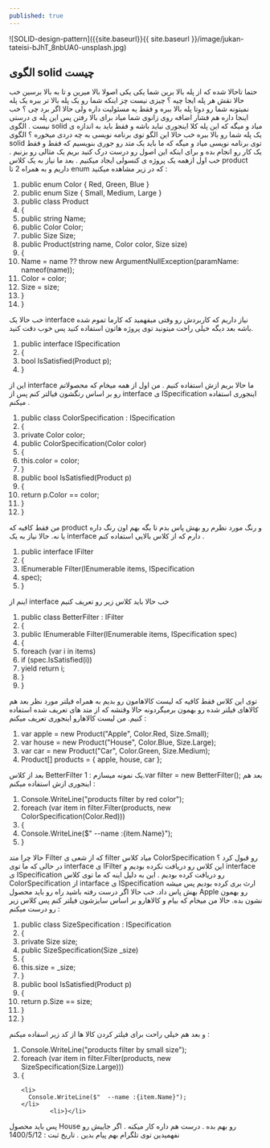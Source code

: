 ```yaml
---
published: true
---
```

![SOLID-design-pattern]({{site.baseurl}}{{ site.baseurl }}/image/jukan-tateisi-bJhT_8nbUA0-unsplash.jpg)

## الگوی solid چیست
حتما تاحالا شده که از پله بالا برین شما یکی یکی اصولا بالا میرین و تا به بالا برسین خب حالا نقش هر پله ایجا چیه ؟ چیزی نیست چز اینکه شما رو یک پله بالا تر ببره یک پله نمیتونه شما رو دوتا پله بالا ببره و فقط یه مسئولیت داره ولی حالا اگر برد چی ؟ خب اینجا داره هم فشار اضافه روی زانوی شما میاد برای بالا رفتن پس این پله ی درستی نیست . الگوی solid میاد و میگه که این پله کلا اینجوری نباید باشه و فقط باید به اندازه ی یک پله شما رو بالا ببره خب حالا این الگو توی برنامه نویسی به چه دردی میخوره ؟ الگوی solid توی برنامه نویسی میاد و میگه که ما باید یک متد رو جوری بنویسیم که فقط و فقط یک کار رو انجام بده و برای اینکه این اصول رو درست درک کنید بریم یک مثالی رو بزنیم .
خب اول ازهمه یک پروژه ی کنسولی ایجاد میکنیم . بعد ما نیاز به یک کلاس product داریم و به همراه 2 تا enum که در زیر مشاهده میکنید :

   <ol>
        <li> public enum Color { Red, Green, Blue } </li>
        <li>     public enum Size { Small, Medium, Large } </li>
        <li>     public class Product </li>
        <li>     { </li>
        <li>         public string Name; </li>
        <li>         public Color Color; </li>
        <li>         public Size Size; </li>
        <li>         public Product(string name, Color color, Size size) </li>
        <li>         { </li>
        <li>             Name = name ?? throw new ArgumentNullException(paramName: nameof(name)); </li>
        <li>             Color = color; </li>
        <li>             Size = size; </li>
        <li>         } </li>
        <li>     } </li>
    </ol>
خب حالا یک interface نیاز داریم که کاربردش رو وقتی میفهمید که کارما تموم شده باشه بعد دیگه خیلی راحت میتونید توی پروژه هاتون استفاده کنید پس خوب دقت کنید.
<ol>
            <li> public interface ISpecification<T> </li>
            <li> { </li>
            <li>     bool IsSatisfied(Product p); </li>
            <li> } </li>
    </ol>
این از interface ما حالا بریم ازش استفاده کنیم . من اول از همه میخام که محصولاتم رو بر اساس رنگشون فیالتر کنم پس از interface ی ISpecification اینجوری استفاده میکنم .
<ol>
            <li>public class ColorSpecification : ISpecification<Product> </li>
            <li>{ </li>
            <li>    private Color color; </li>
            <li>    public ColorSpecification(Color color) </li>
            <li>    { </li>
            <li>        this.color = color; </li>
            <li>    } </li>
            <li>    public bool IsSatisfied(Product p) </li>
            <li>    { </li>
            <li>        return p.Color == color; </li>
            <li>    } </li>
            <li>} </li>
    </ol>
من فقط کافیه که product و رنگ مورد نظرم رو بهش پاس بدم تا بگه بهم اون رنگ داره یا نه. حالا نیاز به یک interface دارم که از کلاس بالایی استفاده کنم .
<ol>
        <li>public interface IFilter
        <li>{ </li>
        <li> IEnumerable<T> Filter(IEnumerable<T> items, ISpecification
        <li> spec); </li>
        <li>} </li>
</ol>
  اینم از interface خب حالا باید کلاس زیر رو تعریف کنیم 
<ol>
    <li>public class BetterFilter : IFilter<Product> </li>
    <li>    {</li>
    <li>        public IEnumerable<Product> Filter(IEnumerable<Product> items, ISpecification<Product> spec)</li>
    <li>        {</li>
    <li>            foreach (var i in items)</li>
    <li>                if (spec.IsSatisfied(i))</li>
    <li>                    yield return i;</li>
    <li>        }</li>
    <li>    }</li>
</ol>
توی این کلاس فقط کافیه که لیست کالاهامون رو بدیم به همراه فیلتر مورد نظر بعد هم کالاهای فیلتر شده رو بهمون برمیگردونه حالا وقتشه که از متد های تعریف شده استفاده کنیم. من لیست کالاهارو اینجوری تعریف میکنم : 
   <ol>
    <li>var apple = new Product("Apple", Color.Red, Size.Small);</li>
    <li>var house = new Product("House", Color.Blue, Size.Large);</li>
    <li>var car = new Product("Car", Color.Green, Size.Medium);</li>
    <li>Product[] products = { apple, house, car };</li>
   </ol>
بعد از کلاس BetterFilter یک نمونه میسازم : 
1.var filter = new BetterFilter();
بعد هم اینجوری ازش استفاده میکنم : 
 <ol>
        <li>Console.WriteLine("products filter by red color");</li>
        <li>foreach (var item in filter.Filter(products, new ColorSpecification(Color.Red)))</li>
        <li>{</li>
        <li> Console.WriteLine($" --name :{item.Name}");</li>
        <li>}</li>
    </ol>

  حالا چرا متد Filter که از شعی ی filter میاد کلاس ColorSpecification رو قبول کرد ؟ در حالی که ما توی interface ی IFilter این کلاس رو دریافت نکرده بودیم و interface ی ISpecification رو دریافت کرده بودیم . این به دلیل اینه که ما توی کلاس ColorSpecification از intarface ی ISpecification ارث بری کرده بودیم پس میشه بهش پاس داد.
خب حالا اگر درست رفته باشید راه رو باید محصول Apple رو بهمون نشون بده.
حالا من میخام که بیام و کالاهارو بر اساس سایزشون فیلتر کنم پس کلاس زیر رو درست میکنم :
<ol>
  <li>public class SizeSpecification : ISpecification<Product> </li>   
    <li>{</li>
  <li> private Size size;</li>
 <li>public SizeSpecification(Size _size)</li>    
  <li>{</li>
  	<li>this.size = _size;</li>
  <li>}</li>
  <li>public bool IsSatisfied(Product p)</li>     
   <li>{</li>
   		<li>return p.Size == size;</li>         
   <li>}</li>
<li>}</li>
  </ol>
و بعد هم خیلی راحت برای فیلتر کردن کالا ها از کد زیر اسفاده میکنم : 
  <ol>
    <li>Console.WriteLine("products filter by small size");</li>
    <li>foreach (var item in filter.Filter(products, new SizeSpecification(Size.Large)))</li>
    <li>{</li>     
    
    <li>
      Console.WriteLine($"  --name :{item.Name}");
    </li> 
            <li>}</li>
  </ol>
پس باید محصول House رو بهم بده . درست هم داره کار میکنه . اگر جاییش رو نفهمیدین توی تلگرام بهم پیام بدین . 
تاریخ ثبت : 1400/5/12

